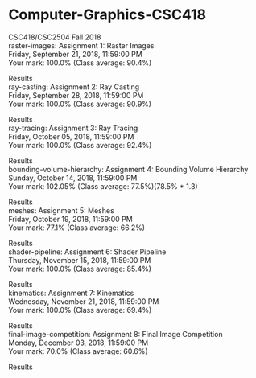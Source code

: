 # Computer-Graphics-CSC418  
CSC418/CSC2504 Fall 2018  
raster-images: Assignment 1: Raster Images  
Friday, September 21, 2018, 11:59:00 PM  
Your mark: 100.0% (Class average: 90.4%)  
  
Results  
ray-casting: Assignment 2: Ray Casting  
Friday, September 28, 2018, 11:59:00 PM  
Your mark: 100.0% (Class average: 90.9%)  
  
Results  
ray-tracing: Assignment 3: Ray Tracing  
Friday, October 05, 2018, 11:59:00 PM  
Your mark: 100.0% (Class average: 92.4%)  
  
Results  
bounding-volume-hierarchy: Assignment 4: Bounding Volume Hierarchy  
Sunday, October 14, 2018, 11:59:00 PM  
Your mark: 102.05% (Class average: 77.5%)(78.5% * 1.3)  
  
Results  
meshes: Assignment 5: Meshes  
Friday, October 19, 2018, 11:59:00 PM  
Your mark: 77.1% (Class average: 66.2%)  
  
Results  
shader-pipeline: Assignment 6: Shader Pipeline  
Thursday, November 15, 2018, 11:59:00 PM  
Your mark: 100.0% (Class average: 85.4%)  
  
Results  
kinematics: Assignment 7: Kinematics  
Wednesday, November 21, 2018, 11:59:00 PM  
Your mark: 100.0% (Class average: 69.4%)  
  
Results  
final-image-competition: Assignment 8: Final Image Competition  
Monday, December 03, 2018, 11:59:00 PM  
Your mark: 70.0% (Class average: 60.6%)  
  
Results
